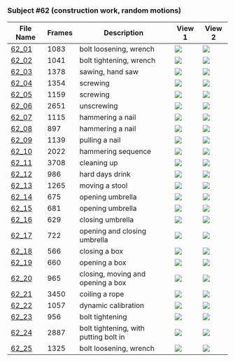 ### Subject #62 (construction work, random motions)
|File Name|Frames|Description|View 1|View 2|
|-|-|-|-|-|
|[62_01](https://github.com/Shriinivas/cmubvh/raw/main/Sequence-060-075/62/Data/62_01.zip)|1083|bolt loosening, wrench|<img src="https://github.com/Shriinivas/cmubvhgifs/blob/main/Sequence-060-075/62/62_01_0.gif"/>|<img src="https://github.com/Shriinivas/cmubvhgifs/blob/main/Sequence-060-075/62/62_01_1.gif"/>|
|[62_02](https://github.com/Shriinivas/cmubvh/raw/main/Sequence-060-075/62/Data/62_02.zip)|1041|bolt tightening, wrench|<img src="https://github.com/Shriinivas/cmubvhgifs/blob/main/Sequence-060-075/62/62_02_0.gif"/>|<img src="https://github.com/Shriinivas/cmubvhgifs/blob/main/Sequence-060-075/62/62_02_1.gif"/>|
|[62_03](https://github.com/Shriinivas/cmubvh/raw/main/Sequence-060-075/62/Data/62_03.zip)|1378|sawing, hand saw|<img src="https://github.com/Shriinivas/cmubvhgifs/blob/main/Sequence-060-075/62/62_03_0.gif"/>|<img src="https://github.com/Shriinivas/cmubvhgifs/blob/main/Sequence-060-075/62/62_03_1.gif"/>|
|[62_04](https://github.com/Shriinivas/cmubvh/raw/main/Sequence-060-075/62/Data/62_04.zip)|1354|screwing|<img src="https://github.com/Shriinivas/cmubvhgifs/blob/main/Sequence-060-075/62/62_04_0.gif"/>|<img src="https://github.com/Shriinivas/cmubvhgifs/blob/main/Sequence-060-075/62/62_04_1.gif"/>|
|[62_05](https://github.com/Shriinivas/cmubvh/raw/main/Sequence-060-075/62/Data/62_05.zip)|1159|screwing|<img src="https://github.com/Shriinivas/cmubvhgifs/blob/main/Sequence-060-075/62/62_05_0.gif"/>|<img src="https://github.com/Shriinivas/cmubvhgifs/blob/main/Sequence-060-075/62/62_05_1.gif"/>|
|[62_06](https://github.com/Shriinivas/cmubvh/raw/main/Sequence-060-075/62/Data/62_06.zip)|2651|unscrewing|<img src="https://github.com/Shriinivas/cmubvhgifs/blob/main/Sequence-060-075/62/62_06_0.gif"/>|<img src="https://github.com/Shriinivas/cmubvhgifs/blob/main/Sequence-060-075/62/62_06_1.gif"/>|
|[62_07](https://github.com/Shriinivas/cmubvh/raw/main/Sequence-060-075/62/Data/62_07.zip)|1115|hammering a nail|<img src="https://github.com/Shriinivas/cmubvhgifs/blob/main/Sequence-060-075/62/62_07_0.gif"/>|<img src="https://github.com/Shriinivas/cmubvhgifs/blob/main/Sequence-060-075/62/62_07_1.gif"/>|
|[62_08](https://github.com/Shriinivas/cmubvh/raw/main/Sequence-060-075/62/Data/62_08.zip)|897|hammering a nail|<img src="https://github.com/Shriinivas/cmubvhgifs/blob/main/Sequence-060-075/62/62_08_0.gif"/>|<img src="https://github.com/Shriinivas/cmubvhgifs/blob/main/Sequence-060-075/62/62_08_1.gif"/>|
|[62_09](https://github.com/Shriinivas/cmubvh/raw/main/Sequence-060-075/62/Data/62_09.zip)|1139|pulling a nail|<img src="https://github.com/Shriinivas/cmubvhgifs/blob/main/Sequence-060-075/62/62_09_0.gif"/>|<img src="https://github.com/Shriinivas/cmubvhgifs/blob/main/Sequence-060-075/62/62_09_1.gif"/>|
|[62_10](https://github.com/Shriinivas/cmubvh/raw/main/Sequence-060-075/62/Data/62_10.zip)|2022|hammering sequence|<img src="https://github.com/Shriinivas/cmubvhgifs/blob/main/Sequence-060-075/62/62_10_0.gif"/>|<img src="https://github.com/Shriinivas/cmubvhgifs/blob/main/Sequence-060-075/62/62_10_1.gif"/>|
|[62_11](https://github.com/Shriinivas/cmubvh/raw/main/Sequence-060-075/62/Data/62_11.zip)|3708|cleaning up|<img src="https://github.com/Shriinivas/cmubvhgifs/blob/main/Sequence-060-075/62/62_11_0.gif"/>|<img src="https://github.com/Shriinivas/cmubvhgifs/blob/main/Sequence-060-075/62/62_11_1.gif"/>|
|[62_12](https://github.com/Shriinivas/cmubvh/raw/main/Sequence-060-075/62/Data/62_12.zip)|986|hard days drink|<img src="https://github.com/Shriinivas/cmubvhgifs/blob/main/Sequence-060-075/62/62_12_0.gif"/>|<img src="https://github.com/Shriinivas/cmubvhgifs/blob/main/Sequence-060-075/62/62_12_1.gif"/>|
|[62_13](https://github.com/Shriinivas/cmubvh/raw/main/Sequence-060-075/62/Data/62_13.zip)|1265|moving a stool|<img src="https://github.com/Shriinivas/cmubvhgifs/blob/main/Sequence-060-075/62/62_13_0.gif"/>|<img src="https://github.com/Shriinivas/cmubvhgifs/blob/main/Sequence-060-075/62/62_13_1.gif"/>|
|[62_14](https://github.com/Shriinivas/cmubvh/raw/main/Sequence-060-075/62/Data/62_14.zip)|675|opening umbrella|<img src="https://github.com/Shriinivas/cmubvhgifs/blob/main/Sequence-060-075/62/62_14_0.gif"/>|<img src="https://github.com/Shriinivas/cmubvhgifs/blob/main/Sequence-060-075/62/62_14_1.gif"/>|
|[62_15](https://github.com/Shriinivas/cmubvh/raw/main/Sequence-060-075/62/Data/62_15.zip)|681|opening umbrella|<img src="https://github.com/Shriinivas/cmubvhgifs/blob/main/Sequence-060-075/62/62_15_0.gif"/>|<img src="https://github.com/Shriinivas/cmubvhgifs/blob/main/Sequence-060-075/62/62_15_1.gif"/>|
|[62_16](https://github.com/Shriinivas/cmubvh/raw/main/Sequence-060-075/62/Data/62_16.zip)|629|closing umbrella|<img src="https://github.com/Shriinivas/cmubvhgifs/blob/main/Sequence-060-075/62/62_16_0.gif"/>|<img src="https://github.com/Shriinivas/cmubvhgifs/blob/main/Sequence-060-075/62/62_16_1.gif"/>|
|[62_17](https://github.com/Shriinivas/cmubvh/raw/main/Sequence-060-075/62/Data/62_17.zip)|722|opening and closing umbrella|<img src="https://github.com/Shriinivas/cmubvhgifs/blob/main/Sequence-060-075/62/62_17_0.gif"/>|<img src="https://github.com/Shriinivas/cmubvhgifs/blob/main/Sequence-060-075/62/62_17_1.gif"/>|
|[62_18](https://github.com/Shriinivas/cmubvh/raw/main/Sequence-060-075/62/Data/62_18.zip)|566|closing a box|<img src="https://github.com/Shriinivas/cmubvhgifs/blob/main/Sequence-060-075/62/62_18_0.gif"/>|<img src="https://github.com/Shriinivas/cmubvhgifs/blob/main/Sequence-060-075/62/62_18_1.gif"/>|
|[62_19](https://github.com/Shriinivas/cmubvh/raw/main/Sequence-060-075/62/Data/62_19.zip)|660|opening a box|<img src="https://github.com/Shriinivas/cmubvhgifs/blob/main/Sequence-060-075/62/62_19_0.gif"/>|<img src="https://github.com/Shriinivas/cmubvhgifs/blob/main/Sequence-060-075/62/62_19_1.gif"/>|
|[62_20](https://github.com/Shriinivas/cmubvh/raw/main/Sequence-060-075/62/Data/62_20.zip)|965|closing, moving and opening a box|<img src="https://github.com/Shriinivas/cmubvhgifs/blob/main/Sequence-060-075/62/62_20_0.gif"/>|<img src="https://github.com/Shriinivas/cmubvhgifs/blob/main/Sequence-060-075/62/62_20_1.gif"/>|
|[62_21](https://github.com/Shriinivas/cmubvh/raw/main/Sequence-060-075/62/Data/62_21.zip)|3450|coiling a rope|<img src="https://github.com/Shriinivas/cmubvhgifs/blob/main/Sequence-060-075/62/62_21_0.gif"/>|<img src="https://github.com/Shriinivas/cmubvhgifs/blob/main/Sequence-060-075/62/62_21_1.gif"/>|
|[62_22](https://github.com/Shriinivas/cmubvh/raw/main/Sequence-060-075/62/Data/62_22.zip)|1057|dynamic calibration|<img src="https://github.com/Shriinivas/cmubvhgifs/blob/main/Sequence-060-075/62/62_22_0.gif"/>|<img src="https://github.com/Shriinivas/cmubvhgifs/blob/main/Sequence-060-075/62/62_22_1.gif"/>|
|[62_23](https://github.com/Shriinivas/cmubvh/raw/main/Sequence-060-075/62/Data/62_23.zip)|956|bolt tightening|<img src="https://github.com/Shriinivas/cmubvhgifs/blob/main/Sequence-060-075/62/62_23_0.gif"/>|<img src="https://github.com/Shriinivas/cmubvhgifs/blob/main/Sequence-060-075/62/62_23_1.gif"/>|
|[62_24](https://github.com/Shriinivas/cmubvh/raw/main/Sequence-060-075/62/Data/62_24.zip)|2887|bolt tightening, with putting bolt in|<img src="https://github.com/Shriinivas/cmubvhgifs/blob/main/Sequence-060-075/62/62_24_0.gif"/>|<img src="https://github.com/Shriinivas/cmubvhgifs/blob/main/Sequence-060-075/62/62_24_1.gif"/>|
|[62_25](https://github.com/Shriinivas/cmubvh/raw/main/Sequence-060-075/62/Data/62_25.zip)|1325|bolt loosening, wrench|<img src="https://github.com/Shriinivas/cmubvhgifs/blob/main/Sequence-060-075/62/62_25_0.gif"/>|<img src="https://github.com/Shriinivas/cmubvhgifs/blob/main/Sequence-060-075/62/62_25_1.gif"/>|
